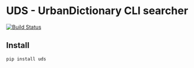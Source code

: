 # UDS - UrbanDictionary CLI searcher

[![Build Status](https://travis-ci.org/hvnsweeting/uds.svg?branch=master)](https://travis-ci.org/hvnsweeting/uds)

## Install

```
pip install uds
```
